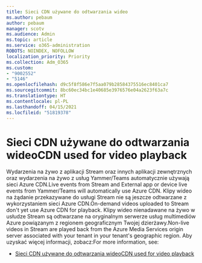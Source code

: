 ```yaml
---
title: Sieci CDN używane do odtwarzania wideo
ms.author: pebaum
author: pebaum
manager: scotv
ms.audience: Admin
ms.topic: article
ms.service: o365-administration
ROBOTS: NOINDEX, NOFOLLOW
localization_priority: Priority
ms.collection: Adm_O365
ms.custom:
- "9002552"
- "5146"
ms.openlocfilehash: d9c5f8f586e7f5aa079b28584375516ec8401ca7
ms.sourcegitcommit: 8bc60ec34bc1e40685e3976576e04a2623f63a7c
ms.translationtype: HT
ms.contentlocale: pl-PL
ms.lasthandoff: 04/15/2021
ms.locfileid: "51819378"
---
```

# <a name="cdn-used-for-video-playback"></a><span data-ttu-id="c679c-102">Sieci CDN używane do odtwarzania wideo</span><span class="sxs-lookup"><span data-stu-id="c679c-102">CDN used for video playback</span></span>

<span data-ttu-id="c679c-103">Wydarzenia na żywo z aplikacji Stream oraz innych aplikacji zewnętrznych oraz wydarzenia na żywo z usług Yammer/Teams automatycznie używają sieci Azure CDN.</span><span class="sxs-lookup"><span data-stu-id="c679c-103">Live events from Stream and External app or device live events from Yammer/Teams will automatically use Azure CDN.</span></span> <span data-ttu-id="c679c-104">Klipy wideo na żądanie przekazywane do usługi Stream nie są jeszcze odtwarzane z wykorzystaniem sieci Azure CDN.</span><span class="sxs-lookup"><span data-stu-id="c679c-104">On-demand videos uploaded to Stream don't yet use Azure CDN for playback.</span></span> <span data-ttu-id="c679c-105">Klipy wideo nienadawane na żywo w usłudze Stream są odtwarzane na oryginalnym serwerze usług multimediów Azure powiązanym z regionem geograficznym Twojej dzierżawy.</span><span class="sxs-lookup"><span data-stu-id="c679c-105">Non-live videos in Stream are played back from the Azure Media Services origin server associated with your tenant in your tenant's geographic region.</span></span> <span data-ttu-id="c679c-106">Aby uzyskać więcej informacji, zobacz:</span><span class="sxs-lookup"><span data-stu-id="c679c-106">For more information, see:</span></span>

- [<span data-ttu-id="c679c-107">Sieci CDN używane do odtwarzania wideo</span><span class="sxs-lookup"><span data-stu-id="c679c-107">CDN used for video playback</span></span>](https://docs.microsoft.com/stream/network-overview#cdn-used-for-video-playback)
